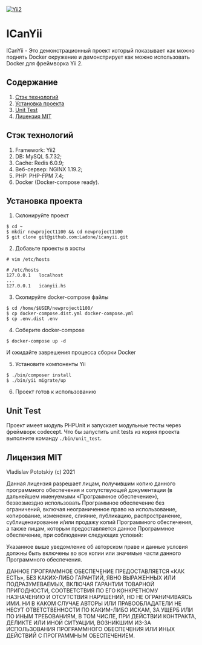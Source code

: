 [![Yii2](https://img.shields.io/badge/Powered_by-Yii_Framework-green.svg?style=flat)](https://www.yiiframework.com/)

# ICanYii
ICanYii - Это демонстрационный проект который показывает как можно поднять Docker окружение и 
демонстрирует как можно использовать Docker для фреймворка Yii 2.

## Содержание
1. [Стэк технологий](#стэк-технологий)
2. [Установка проекта](#установка-проекта)
3. [Unit Test](#unit-test)
4. [Лицензия MIT](#лицензия-MIT)

## Стэк технологий
1. Framework: Yii2
2. DB: MySQL 5.7.32;
3. Cache: Redis 6.0.9;
4. Веб-сервер: NGINX 1.19.2;
5. PHP: PHP-FPM 7.4;
6. Docker (Docker-compose ready).

## Установка проекта

1. Склонируйте проект

```
$ cd ~
$ mkdir newproject1100 && cd newproject1100
$ git clone git@github.com:Ladone/icanyii.git
````

2. Добавьте проекты в хосты
````
# vim /etc/hosts

# /etc/hosts
127.0.0.1	localhost
...
127.0.0.1	icanyii.hs
````

3. Скопируйте docker-compose файлы

```
$ cd /home/$USER/newproject1100/
$ cp docker-compose.dist.yml docker-compose.yml
$ cp .env.dist .env
```

4. Соберите docker-compose
```
$ docker-compose up -d
```
И ожидайте заврешения процесса сборки Docker

5. Установите компоненты Yii
```
$ ./bin/composer install
$ ./bin/yii migrate/up
```
6. Проект готов к использованию

## Unit Test
Проект имеет модуль PHPUnit и запускает модульные тесты через фреймворк codecept. Что бы запустить unit tests из
корня проекта выполните команду `./bin/unit_test`.

## Лицензия MIT
Vladislav Pototskiy (c) 2021

Данная лицензия разрешает лицам, получившим копию данного программного обеспечения и сопутствующей документации (в дальнейшем именуемыми «Программное обеспечение»), безвозмездно использовать Программное обеспечение без ограничений, включая неограниченное право на использование, копирование, изменение, слияние, публикацию, распространение, сублицензирование и/или продажу копий Программного обеспечения, а также лицам, которым предоставляется данное Программное обеспечение, при соблюдении следующих условий:

Указанное выше уведомление об авторском праве и данные условия должны быть включены во все копии или значимые части данного Программного обеспечения.

ДАННОЕ ПРОГРАММНОЕ ОБЕСПЕЧЕНИЕ ПРЕДОСТАВЛЯЕТСЯ «КАК ЕСТЬ», БЕЗ КАКИХ-ЛИБО ГАРАНТИЙ, ЯВНО ВЫРАЖЕННЫХ ИЛИ ПОДРАЗУМЕВАЕМЫХ, ВКЛЮЧАЯ ГАРАНТИИ ТОВАРНОЙ ПРИГОДНОСТИ, СООТВЕТСТВИЯ ПО ЕГО КОНКРЕТНОМУ НАЗНАЧЕНИЮ И ОТСУТСТВИЯ НАРУШЕНИЙ, НО НЕ ОГРАНИЧИВАЯСЬ ИМИ. НИ В КАКОМ СЛУЧАЕ АВТОРЫ ИЛИ ПРАВООБЛАДАТЕЛИ НЕ НЕСУТ ОТВЕТСТВЕННОСТИ ПО КАКИМ-ЛИБО ИСКАМ, ЗА УЩЕРБ ИЛИ ПО ИНЫМ ТРЕБОВАНИЯМ, В ТОМ ЧИСЛЕ, ПРИ ДЕЙСТВИИ КОНТРАКТА, ДЕЛИКТЕ ИЛИ ИНОЙ СИТУАЦИИ, ВОЗНИКШИМ ИЗ-ЗА ИСПОЛЬЗОВАНИЯ ПРОГРАММНОГО ОБЕСПЕЧЕНИЯ ИЛИ ИНЫХ ДЕЙСТВИЙ С ПРОГРАММНЫМ ОБЕСПЕЧЕНИЕМ.